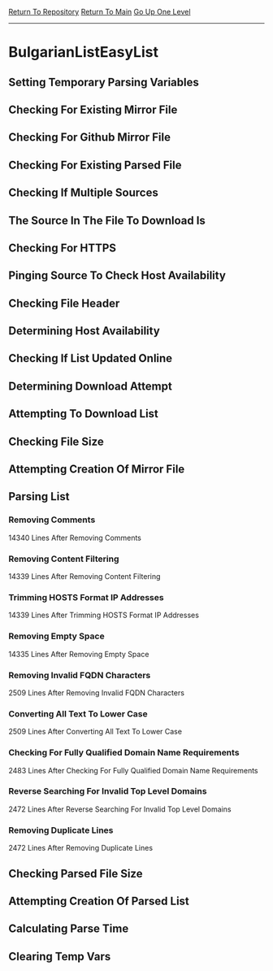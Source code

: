 [Return To Repository](https://github.com/deathbybandaid/piholeparser/)
[Return To Main](https://github.com/deathbybandaid/piholeparser/blob/master/RecentRunLogs/Mainlog.md)
[Go Up One Level](https://github.com/deathbybandaid/piholeparser/blob/master/RecentRunLogs/TopLevelScripts/30-Processing-External-Blacklists.md)
____________________________________
# BulgarianListEasyList
## Setting Temporary Parsing Variables
## Checking For Existing Mirror File
## Checking For Github Mirror File
## Checking For Existing Parsed File
## Checking If Multiple Sources
## The Source In The File To Download Is
## Checking For HTTPS
## Pinging Source To Check Host Availability
## Checking File Header
## Determining Host Availability
## Checking If List Updated Online
## Determining Download Attempt
## Attempting To Download List
## Checking File Size
## Attempting Creation Of Mirror File
## Parsing List
### Removing Comments
14340 Lines After Removing Comments
### Removing Content Filtering
14339 Lines After Removing Content Filtering
### Trimming HOSTS Format IP Addresses
14339 Lines After Trimming HOSTS Format IP Addresses
### Removing Empty Space
14335 Lines After Removing Empty Space
### Removing Invalid FQDN Characters
2509 Lines After Removing Invalid FQDN Characters
### Converting All Text To Lower Case
2509 Lines After Converting All Text To Lower Case
### Checking For Fully Qualified Domain Name Requirements
2483 Lines After Checking For Fully Qualified Domain Name Requirements
### Reverse Searching For Invalid Top Level Domains
2472 Lines After Reverse Searching For Invalid Top Level Domains
### Removing Duplicate Lines
2472 Lines After Removing Duplicate Lines
## Checking Parsed File Size
## Attempting Creation Of Parsed List
## Calculating Parse Time
## Clearing Temp Vars
